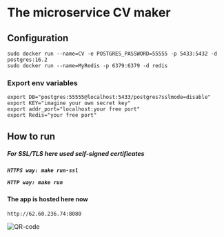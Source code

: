 # The microservice CV maker 

<h2>Configuration</h2>

```
sudo docker run --name=CV -e POSTGRES_PASSWORD=55555 -p 5433:5432 -d postgres:16.2
sudo docker run --name=MyRedis -p 6379:6379 -d redis
```

<h3>Export env variables</h3>

```
export DB="postgres:55555@localhost:5433/postgres?sslmode=disable" 
export KEY="imagine your own secret key"
export addr_port="localhost:your free port"
export Redis="your free port"
```

<h2>How to run</h2>
<h5>For SSL/TLS here used self-signed certificates<h5>

``` HTTPS way: make run-ssl ```

``` HTTP way: make run ```

<h4>The app is hosted here now</h4>

```
http://62.60.236.74:8080
```

![QR-code](web/qr.png)